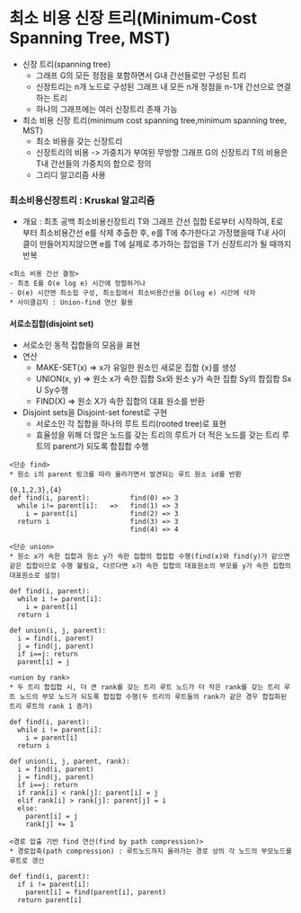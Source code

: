 # 최소 비용 신장 트리(Minimum-Cost Spanning Tree, MST)
* 신장 트리(spanning tree)
  * 그래프 G의 모든 정점을 포함하면서 G내 간선들로만 구성된 트리
  * 신장트리는 n개 노드로 구성된 그래프 내 모든 n개 정점을 n-1개 간선으로 연결하는 트리
  * 하나의 그래프에는 여러 신장트리 존재 가능
* 최소 비용 신장 트리(minimum cost spanning tree,minimum spanning tree, MST)
  * 최소 비용을 갖는 신장트리
  * 신장트리의 비용 -> 가중치가 부여된 무방향 그래프 G의 신장트리 T의 비용은 T내 간선들의 가중치의 합으로 정의
  * 그리디 알고리즘 사용

### 최소비용신장트리 : Kruskal 알고리즘
* 개요 : 최초 공백 최소비용신장트리 T와 그래프 간선 집합 E로부터 시작하여, E로 부터 최소비용간선 e를 삭제 추출한 후, e를 T에 추가한다고 가정했을때 T내 사이클이 만들어지지않으면 e를 T에 실제로 추가하는 잡업을 T가 신장트리가 될 때까지 반복
```
<최소 비용 간선 결정>
- 최초 E를 O(e log e) 시간에 정렬하거나 
- O(e) 시간엔 최소힙 구성, 최소힙에서 최소비용간선을 O(log e) 시간에 삭자
* 사이클감지 : Union-find 연산 활용
```
#### 서로소집합(disjoint set)
* 서로소인 동적 집합들의 모음을 표현
* 연산  
  * MAKE-SET(x) => x가 유일한 원소인 새로운 집합 {x}를 생성
  * UNION(x, y) => 원소 x가 속한 집합 Sx와 원소 y가 속한 집합 Sy의 합집합 Sx U Sy수행
  * FIND(X) => 원소 X가 속한 집합의 대표 원소를 반환
* Disjoint sets을 Disjoint-set forest로 구현
  * 서로소인 각 집합을 하나의 루트 트리(rooted tree)로 표현
  * 효율성을 위해 더 많은 노드를 갖는 트리의 루트가 더 적은 노드를 갖는 트리 루트의 parent가 되도록 합집합 수행
```
<단순 find>
* 원소 i의 parent 링크를 따라 올라가면서 발견되는 루트 원소 id를 반환

{0,1,2,3},{4}
def find(i, parent):          find(0) => 3
  while i!= parent[i]:   =>   find(1) => 3
    i = parent[i]             find(2) => 3
  return i                    find(3) => 3
                              find(4) => 4
```
```
<단순 union>
* 원소 x가 속한 집합과 원소 y가 속한 집합의 합집합 수행(find(x)와 find(y)가 같으면 같은 집합이므로 수행 불필요, 다르다면 x가 속한 집합의 대표원소의 부모를 y가 속한 집합의 대표원소로 설정)

def find(i, parent):
  while i != parent[i]:
    i = parent[i]
  return i

def union(i, j, parent):
  i = find(i, parent)
  j = find(j, parent)
  if i==j: return
  parent[i] = j
```
```
<union by rank>
* 두 트리 합집합 시, 더 큰 rank를 갖는 트리 루트 노드가 더 작은 rank를 갖는 트리 루트 노드의 부모 노드가 되도록 합집합 수행(두 트리의 루트들의 rank가 같은 경우 합집화된 트리 루트의 rank 1 증가)

def find(i, parent):
  while i != parent[i]:
    i = parent[i]
  return i

def union(i, j, parent, rank):
  i = find(i, parent)
  j = find(j, parent)
  if i==j: return
  if rank[i] < rank[j]: parent[i] = j
  elif rank[i] > rank[j]: parent[j] = i
  else:
    parent[i] = j
    rank[j] += 1
```
```
<경로 압출 기반 find 연산(find by path compression)>
* 경로압축(path compression) : 루트노드까지 올라가는 경로 상의 각 노드의 부모노드를 루트로 갱신

def find(i, parent):
  if i != parent[i]:
    parent[i] = find(parent[i], parent)
  return parent[i]
```
